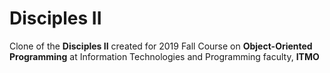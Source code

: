 # Disciples II
Clone of the **Disciples II** created for 2019 Fall Course on **Object-Oriented Programming** at Information Technologies and Programming faculty, **ITMO**
